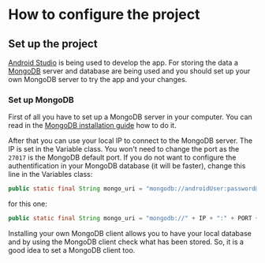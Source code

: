 # How to configure the project

## Set up the project

[Android Studio](https://developer.android.com/studio/index.html) is being used to develop the app. For storing the data a [MongoDB](https://www.mongodb.com) server and database are being used and you should set up your own MongoDB server to try the app and your changes.

### Set up MongoDB

First of all you have to set up a MongoDB server in your computer. You can read in the [MongoDB installation guide](https://docs.mongodb.com/manual/installation) how to do it.

After that you can use your local IP to connect to the MongoDB server. The IP is set in the Variable class. You won't need to change the port as the `27017` is the MongoDB default port. If you do not want to configure the authentification in your MongoDB database (it will be faster), change this line in the Variables class:

``` Java
public static final String mongo_uri = "mongodb://androidUser:password@" + IP + ":" + PORT + "/bipolarDatabase?authMechanism=MONGODB-CR";
```

for this one:

``` Java
public static final String mongo_uri = "mongodb://" + IP + ":" + PORT + "/test";
```

Installing your own MongoDB client allows you to have your local database and by using the MongoDB client check what has been stored. So, it is a good idea to set a MongoDB client too.
